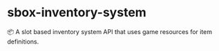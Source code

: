 # sbox-inventory-system
📦 A slot based inventory system API that uses game resources for item definitions.
